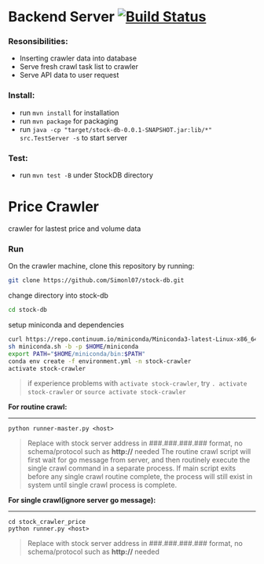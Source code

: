 # Backend Server [![Build Status](https://travis-ci.org/Simonl07/stock-db.svg?branch=master)](https://travis-ci.org/Simonl07/stock-db)

### Resonsibilities:
* Inserting crawler data into database
* Serve fresh crawl task list to crawler
* Serve API data to user request

### Install:
* run ```mvn install``` for installation
* run ```mvn package``` for packaging
* run ```java -cp "target/stock-db-0.0.1-SNAPSHOT.jar:lib/*" src.TestServer -s``` to start server
   
### Test: 
   * run ```mvn test -B``` under StockDB directory
   
# Price Crawler
crawler for lastest price and volume data

### Run

On the crawler machine, clone this repository by running: 
```bash
git clone https://github.com/Simonl07/stock-db.git
```
change directory into stock-db
```bash
cd stock-db
```

setup miniconda and dependencies
```bash
curl https://repo.continuum.io/miniconda/Miniconda3-latest-Linux-x86_64.sh -o miniconda.sh
sh miniconda.sh -b -p $HOME/miniconda
export PATH="$HOME/miniconda/bin:$PATH"
conda env create -f environment.yml -n stock-crawler
activate stock-crawler
```
> if experience problems with ```activate stock-crawler```, try ```. activate stock-crawler``` or ```source activate stock-crawler```


**For routine crawl:**
***
```
python runner-master.py <host>
```
> Replace <host> with stock server address in ###.###.###.### format, no schema/protocol such as <strong>http://</strong> needed
> The routine crawl script will first wait for go message from server, and then routinely execute the single crawl command in a separate process. If main script exits before any single crawl routine complete, the process will still exist in system until single crawl process is complete. 
  
**For single crawl(ignore server go message):**
***
```
cd stock_crawler_price
python runner.py <host>
```
> Replace <host> with stock server address in ###.###.###.### format, no schema/protocol such as <strong>http://</strong> needed


 
 
